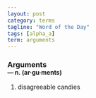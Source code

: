 ```yaml
---
layout: post
category: terms
tagline: "Word of the Day"
tags: [alpha_a]
term: arguments
---
```


<h3>Arguments<br/> <small>&mdash; n. (ar<span>&middot;</span>gu<span>&middot;</span>ments)</small></h3>
<p><ol>
<li>disagreeable candies</li>
</ol></p>
